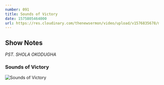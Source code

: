 ```yaml
---
number: 091
title: Sounds of Victory
date: 1575805464000
url: https://res.cloudinary.com/thenewsermon/video/upload/v1576835678/messages/Sounds_of_Victory_-_Pst_Shola_Okodugha_8th_December_2019.mp3
---
```


## Show Notes
_PST. SHOLA OKODUGHA_

### Sounds of Victory

![Sounds of Victory](https://res.cloudinary.com/thenewsermon/image/upload/v1575805523/sermon%20display%20pictures/Sound_Victory.jpg)